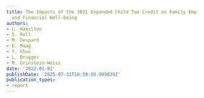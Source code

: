 ```yaml
---
title: The Impacts of the 2021 Expanded Child Tax Credit on Family Employment, Nutrition,
  and Financial Well-being
authors:
- L. Hamilton
- S. Roll
- M. Despard
- E. Maag
- Y. Chun
- L. Brugger
- M. Grinstein-Weiss
date: '2022-01-01'
publishDate: '2025-07-31T16:58:50.999839Z'
publication_types:
- report
---
```

